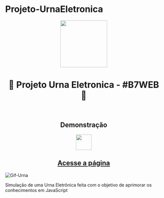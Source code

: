 # Projeto-UrnaEletronica

<div align="center">
<img height="150em" align="center" src="https://user-images.githubusercontent.com/115600640/196217767-e9cfb0f7-9695-4f0e-a2e6-1d84e40fe358.png">
  <h1>🚀 Projeto Urna Eletronica - #B7WEB 🚀</h1>
</div>
<br>
<div align="center">
  <h2>Demonstração</h2>
  <img height="50em" src="https://cdn.jsdelivr.net/gh/devicons/devicon/icons/devicon/devicon-original.svg"/>
</div> 
<div align="center">
<h2>
<a href="https://marcus-projeto-urnaeletronica.netlify.app" target="_blank">Acesse a página</a>
</h2>
</div>

![Gif-Urna](https://user-images.githubusercontent.com/115600640/197548171-7e4e6426-3a34-42ab-b53a-76eca11ef96d.gif)

Simulação de uma Urna Eletrônica feita com o objetivo de aprimorar os conhecimentos em JavaScript
